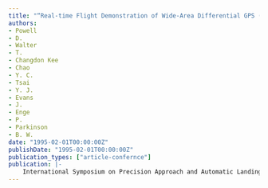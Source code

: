 ```yaml
---
title: "“Real-time Flight Demonstration of Wide-Area Differential GPS (WADGPS)”"
authors:
- Powell
- D.
- Walter
- T.
- Changdon Kee
- Chao
- Y. C.
- Tsai
- Y. J.
- Evans
- J.
- Enge
- P.
- Parkinson
- B. W.
date: "1995-02-01T00:00:00Z"
publishDate: "1995-02-01T00:00:00Z"
publication_types: ["article-confernce"]
publication: |-
    International Symposium on Precision Approach and Automatic Landing (ISPA-95), February 21-24, 1995, Braunschweig, Germany
---
```

